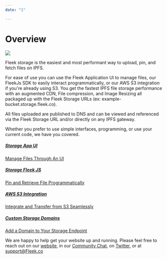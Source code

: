 ```yaml
---
date: "1"

---
```

# Overview

![](imgs/hero.png)

Fleek storage is the easiest and most performant way to upload, pin, and fetch files on IPFS.

For ease of use you can use the Fleek Application UI to manage files, our FleekJs SDK to easily interact programmatically, or our AWS S3 integration if you're already using S3. You get the fastest IPFS file storage performance with an augmented CDN, File compression, and Image Resizing all packaged up with the Fleek Storage URLs (ex: example-bucket.storage.fleek.co).

All files uploaded are published to DNS and can be viewed and referenced via the Fleek Storage URL and/or directly on any IPFS gateway.

Whether you prefer to use simple interfaces, programming, or use your current code, we have you covered.

<div class="prev-boxes-list">
  <a href="../storage-app/" class="prev-box">
    <h5>Storage App UI</h5>
    <p>Manage Files Through An UI</p>
  </a>
  <a href="../fleek-storage-js/" class="prev-box">
    <h5>Storage Fleek JS</h5>
    <p>Pin and Retrieve File Programmatically</p>
  </a>
  <a href="../storage-aws-s3-integration/" class="prev-box">
    <h5>AWS S3 Integration</h5>
    <p>Integrate and Transfer from S3 Seamlessly</p>
  </a>
  <a href="../custom-storage-domains/" class="prev-box">
    <h5>Custom Storage Domains</h5>
    <p>Add a Domain to Your Storage Endpoint</p>
  </a>  
</div>

We are happy to help get your website up and running. Please feel free to reach out on our [website](https://Fleek.co), in our [Community Chat](https://slack.fleek.co/), on [Twitter](https://twitter.com/FleekHQ), or at support@Fleek.co